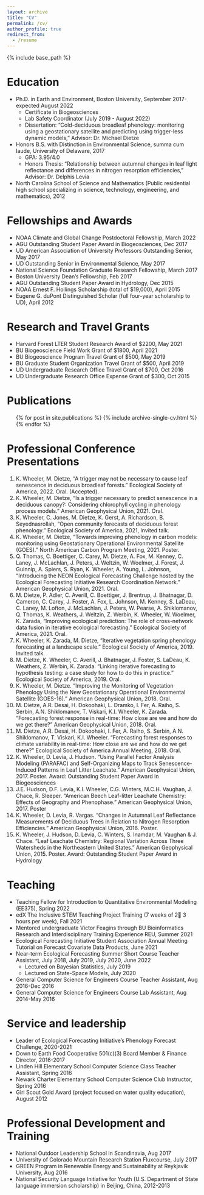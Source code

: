 ```yaml
---
layout: archive
title: "CV"
permalink: /cv/
author_profile: true
redirect_from:
  - /resume
---
```


{% include base_path %}

Education
======
* Ph.D. in Earth and Environment, Boston University, September 2017-expected August 2022
    - Certificate in Biogeosciences
    - Lab Safety Coordinator (July 2019 - August 2022)
    - Dissertation: “Cold-deciduous broadleaf phenology: monitoring using a geostationary satellite and predicting using trigger-less dynamic models,” Advisor: Dr. Michael Dietze
* Honors B.S. with Distinction in Environmental Science, summa cum laude, University of Delaware, 2017
    - GPA: 3.95/4.0
    - Honors Thesis: “Relationship between autumnal changes in leaf light reflectance and differences in nitrogen resorption efficiencies,” Advisor: Dr. Delphis Levia 
* North Carolina School of Science and Mathematics (Public residential high school specializing in science, technology, engineering, and mathematics), 2012

  
Fellowships and Awards
======
* NOAA Climate and Global Change Postdoctoral Fellowship, March 2022
* AGU Outstanding Student Paper Award in Biogeosciences, Dec 2017
* UD American Association of University Professors Outstanding Senior, May 2017
* UD Outstanding Senior in Environmental Science, May 2017
* National Science Foundation Graduate Research Fellowship, March 2017
* Boston University Dean’s Fellowship, Feb 2017
* AGU Outstanding Student Paper Award in Hydrology, Dec 2015
* NOAA Ernest F. Hollings Scholarship (total of $19,000), April 2015
* Eugene G. duPont Distinguished Scholar (full four-year scholarship to UD), April 2012

Research and Travel Grants
======
* Harvard Forest LTER Student Research Award of $2200, May 2021
* BU Biogeoscience Field Work Grant of $1800, April 2021
* BU Biogeoscience Program Travel Grant of $500, May 2019
* BU Graduate Student Organization Travel Grant of $500, April 2019
* UD Undergraduate Research Office Travel Grant of $700, Oct 2016
* UD Undergraduate Research Office Expense Grant of $300, Oct 2015


Publications
======
  <ul>{% for post in site.publications %}
    {% include archive-single-cv.html %}
  {% endfor %}</ul>
 
 
Professional Conference Presentations
======
1. K. Wheeler, M. Dietze, “A trigger may not be necessary to cause leaf senescence in deciduous broadleaf forests.” Ecological Society of America, 2022. Oral. (Accepted). 
2. K. Wheeler, M. Dietze, “Is a trigger necessary to predict senescence in a deciduous canopy?: Considering chlorophyll cycling in phenology process models.” American Geophysical Union, 2021. Oral. 
3. K. Wheeler, C. Jones, M. Dietze, K. Gerst, A. Richardson, B. Seyednasrollah, “Open community forecasts of deciduous forest phenology.” Ecological Society of America, 2021, Invited talk.
4. K. Wheeler, M. Dietze, “Towards improving phenology in carbon models: monitoring using Geostationary Operational Environmental Satellite (GOES).” North American Carbon Program Meeting, 2021. Poster.
5. Q. Thomas, C. Boettiger, C. Carey, M. Dietze, A. Fox, M. Kenney, C. Laney, J. McLachlan, J. Peters, J. Weltzin, W. Woelmer, J. Forest, J. Guinnip, A. Spiers, S. Ryan, K. Wheeler, A. Young, L. Johnson, “Introducing the NEON Ecological Forecasting Challenge hosted by the Ecological Forecasting Initiative Research Coordination Network.” American Geophysical Union, 2021. Oral. 
6. M. Dietze, P. Adler, C. Averill, C. Boettiger, J. Brentrup, J. Bhatnagar, D. Cameron, C. Carey, J. Foster, A. Fox, L. Johnson, M. Kenney, S. LaDeau, C. Laney, M. Lofton, J. McLachlan, J. Peters, W. Pearse, A. Shiklomanov, Q. Thomas, K. Weathers, J. Weltzin, Z. Werbin, K. Wheeler, W. Woelmer, K. Zarada, “Improving ecological prediction: The role of cross-network data fusion in iterative ecological forecasting.” Ecological Society of America, 2021. Oral. 
7. K. Wheeler, K. Zarada, M. Dietze, “Iterative vegetation spring phenology forecasting at a landscape scale.” Ecological Society of America, 2019. Invited talk. 
8. M. Dietze, K. Wheeler, C. Averill, J. Bhatnagar, J. Foster, S. LaDeau, K. Weathers, Z. Werbin, K. Zarada. “Linking iterative forecasting to hypothesis testing: a case study for how to do this in practice.” Ecological Society of America, 2019. Oral. 
9. K. Wheeler, M. Dietze. “Improving the Monitoring of Vegetation Phenology Using the New Geostationary Operational Environmental Satellite (GOES-16).” American Geophysical Union, 2018. Oral. 
10. M. Dietze, A.R. Desai, H. Dokoohaki, L. Dramko, I. Fer, A. Raiho, S. Serbin, A.N. Shiklomanov, T. Viskari, K.I. Wheeler, K. Zarada. “Forecasting forest response in real-time: How close are we and how do we get there?” American Geophysical Union, 2018. Oral. 
11. M. Dietze, A.R. Desai, H. Dokoohaki, I. Fer, A. Raiho, S. Serbin, A.N. Shiklomanov, T. Viskari, K.I. Wheeler. “Forecasting forest responses to climate variability in real-time: How close are we and how do we get there?” Ecological Society of America Annual Meeting, 2018. Oral. 
12. K. Wheeler, D. Levia, J. Hudson. “Using Parallel Factor Analysis Modeling (PARAFAC) and Self-Organizing Maps to Track Senescence-Induced Patterns in Leaf Litter Leachate.” American Geophysical Union, 2017. Poster.
Award: Outstanding Student Paper Award in Biogeosciences
13. J.E. Hudson, D.F. Levia, K.I. Wheeler, C.G. Winters, M.C.H. Vaughan, J. Chace, R. Sleeper. “American Beech Leaf-litter Leachate Chemistry: Effects of Geography and Phenophase.” American Geophysical Union, 2017. Poster
14. K. Wheeler, D. Levia, R. Vargas. “Changes in Autumnal Leaf Reflectance Measurements of Deciduous Trees in Relation to Nitrogen Resorption Efficiencies.” American Geophysical Union, 2016. Poster. 
15. K. Wheeler, J. Hudson, D. Levia, C. Winters, S. Inamdar, M. Vaughan & J. Chace. “Leaf Leachate Chemistry: Regional Variation Across Three Watersheds in the Northeastern United States.” American Geophysical Union, 2015. Poster. 
Award: Outstanding Student Paper Award in Hydrology 
  
Teaching
======
* Teaching Fellow for Introduction to Quantitative Environmental Modeling (EE375), Spring 2022
* edX The Inclusive STEM Teaching Project Training (7 weeks of 2 3 hours per week), Fall 2021
* Mentored undergraduate Victor Feagins through BU Bioinformatics Research and Interdisciplinary Training Experience REU, Summer 2021
* Ecological Forecasting Initiative Student Association Annual Meeting Tutorial on Forecast Covariate Data Products, June 2021
* Near-term Ecological Forecasting Summer Short Course Teacher Assistant, July 2018, July 2019, July 2020, June 2022
    - Lectured on Bayesian Statistics, July 2019
    - Lectured on State-Space Models, July 2020
* General Computer Science for Engineers Course Teacher Assistant, Aug 2016-Dec 2016
* General Computer Science for Engineers Course Lab Assistant, Aug 2014-May 2016

  
Service and leadership
======
* Leader of Ecological Forecasting Initiative’s Phenology Forecast Challenge, 2020-2021
* Down to Earth Food Cooperative 501(c)(3) Board Member & Finance Director, 2016-2017
* Linden Hill Elementary School Computer Science Class Teacher Assistant, Spring 2016
* Newark Charter Elementary School Computer Science Club Instructor, Spring 2016
* Girl Scout Gold Award (project focused on water quality education), August 2012


Professional Development and Training
======
* National Outdoor Leadership School in Scandinavia, Aug 2017
* University of Colorado Mountain Research Station Fluxcourse, July 2017
* GREEN Program in Renewable Energy and Sustainability at Reykjavik University, Aug 2016
* National Security Language Initiative for Youth (U.S. Department of State language immersion scholarship) in Beijing, China, 2012-2013

